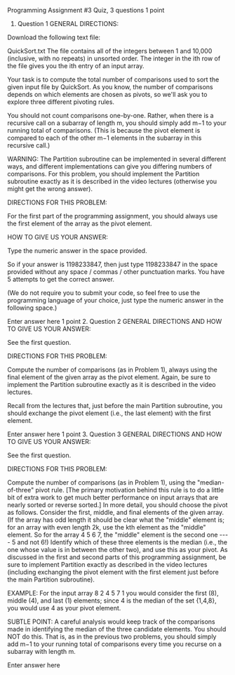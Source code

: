 Programming Assignment #3
Quiz, 3 questions
1
point
1. Question 1
GENERAL DIRECTIONS:

Download the following text file:

QuickSort.txt
The file contains all of the integers between 1 and 10,000 (inclusive, with no repeats) in unsorted order. The integer in 
the ith row of the file gives you the ith entry of an input array.

Your task is to compute the total number of comparisons used to sort the given input file by QuickSort. As you know, the 
number of comparisons depends on which elements are chosen as pivots, so we'll ask you to explore three different pivoting 
rules.

You should not count comparisons one-by-one. Rather, when there is a recursive call on a subarray of length m, you should 
simply add m−1 to your running total of comparisons. (This is because the pivot element is compared to each of the other 
m−1 elements in the subarray in this recursive call.)

WARNING: The Partition subroutine can be implemented in several different ways, and different implementations can give you 
differing numbers of comparisons. For this problem, you should implement the Partition subroutine exactly as it is described 
in the video lectures (otherwise you might get the wrong answer).

DIRECTIONS FOR THIS PROBLEM:

For the first part of the programming assignment, you should always use the first element of the array as the pivot element.

HOW TO GIVE US YOUR ANSWER:

Type the numeric answer in the space provided.

So if your answer is 1198233847, then just type 1198233847 in the space provided without any space / commas / other punctuation marks. You have 5 attempts to get the correct answer.

(We do not require you to submit your code, so feel free to use the programming language of your choice, just type the numeric answer in the following space.)


Enter answer here
1
point
2. Question 2
GENERAL DIRECTIONS AND HOW TO GIVE US YOUR ANSWER:

See the first question.

DIRECTIONS FOR THIS PROBLEM:

Compute the number of comparisons (as in Problem 1), always using the final element of the given array as the pivot element. 
Again, be sure to implement the Partition subroutine exactly as it is described in the video lectures.

Recall from the lectures that, just before the main Partition subroutine, you should exchange the pivot element (i.e., the 
last element) with the first element.


Enter answer here
1
point
3. Question 3
GENERAL DIRECTIONS AND HOW TO GIVE US YOUR ANSWER:

See the first question.

DIRECTIONS FOR THIS PROBLEM:

Compute the number of comparisons (as in Problem 1), using the "median-of-three" pivot rule. [The primary motivation behind 
this rule is to do a little bit of extra work to get much better performance on input arrays that are nearly sorted or reverse 
sorted.] In more detail, you should choose the pivot as follows. Consider the first, middle, and final elements of the given 
array. (If the array has odd length it should be clear what the "middle" element is; for an array with even length 2k, use the 
kth element as the "middle" element. So for the array 4 5 6 7, the "middle" element is the second one ---- 5 and not 6!) 
Identify which of these three elements is the median (i.e., the one whose value is in between the other two), and use this 
as your pivot. As discussed in the first and second parts of this programming assignment, be sure to implement Partition 
exactly as described in the video lectures (including exchanging the pivot element with the first element just before the 
main Partition subroutine).

EXAMPLE: For the input array 8 2 4 5 7 1 you would consider the first (8), middle (4), and last (1) elements; since 4 is 
the median of the set {1,4,8}, you would use 4 as your pivot element.

SUBTLE POINT: A careful analysis would keep track of the comparisons made in identifying the median of the three candidate 
elements. You should NOT do this. That is, as in the previous two problems, you should simply add m−1 to your running total 
of comparisons every time you recurse on a subarray with length m.


Enter answer here



